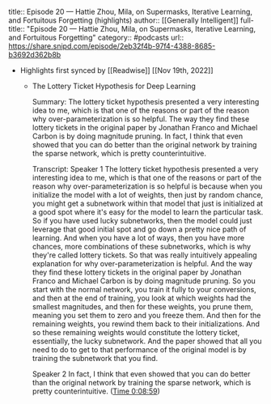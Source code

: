 title:: Episode 20 —  Hattie Zhou, Mila, on Supermasks, Iterative Learning, and Fortuitous Forgetting (highlights)
author:: [[Generally Intelligent]]
full-title:: "Episode 20 —  Hattie Zhou, Mila, on Supermasks, Iterative Learning, and Fortuitous Forgetting"
category:: #podcasts
url:: https://share.snipd.com/episode/2eb32f4b-97f4-4388-8685-b3692d362b8b

- Highlights first synced by [[Readwise]] [[Nov 19th, 2022]]
	- The Lottery Ticket Hypothesis for Deep Learning
	  
	  Summary:
	  The lottery ticket hypothesis presented a very interesting idea to me, which is that one of the reasons or part of the reason why over-parameterization is so helpful. The way they find these lottery tickets in the original paper by Jonathan Franco and Michael Carbon is by doing magnitude pruning. In fact, I think that even showed that you can do better than the original network by training the sparse network, which is pretty counterintuitive.
	  
	  Transcript:
	  Speaker 1
	  The lottery ticket hypothesis presented a very interesting idea to me, which is that one of the reasons or part of the reason why over-parameterization is so helpful is because when you initialize the model with a lot of weights, then just by random chance, you might get a subnetwork within that model that just is initialized at a good spot where it's easy for the model to learn the particular task. So if you have used lucky subnetworks, then the model could just leverage that good initial spot and go down a pretty nice path of learning. And when you have a lot of ways, then you have more chances, more combinations of these subnetworks, which is why they're called lottery tickets. So that was really intuitively appealing explanation for why over-parameterization is helpful. And the way they find these lottery tickets in the original paper by Jonathan Franco and Michael Carbon is by doing magnitude pruning. So you start with the normal network, you train it fully to your conversions, and then at the end of training, you look at which weights had the smallest magnitudes, and then for these weights, you prune them, meaning you set them to zero and you freeze them. And then for the remaining weights, you rewind them back to their initializations. And so these remaining weights would constitute the lottery ticket, essentially, the lucky subnetwork. And the paper showed that all you need to do to get to that performance of the original model is by training the subnetwork that you find.
	  
	  Speaker 2
	  In fact, I think that even showed that you can do better than the original network by training the sparse network, which is pretty counterintuitive. ([Time 0:08:59](https://share.snipd.com/snip/9f9472e1-89d3-4fe9-990e-7f138cf06510))